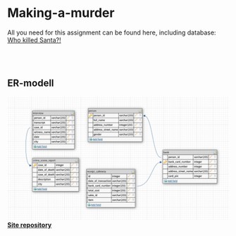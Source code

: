 # Making-a-murder

All you need for this assignment can be found here, including database:
<a href="https://joeyjayswe.github.io/projects/sql-murder-mystery/"><br>Who killed Santa?!</a>

<br>
<br>
<h2>ER-modell</h2>
<img src="design.png" alt="ER-modell">
<a href="https://github.com/JoeyJaySWE/JoeyJaySWE.github.io/tree/master/projects/sql-murder-mystery"><strong>Site repository</strong></a>